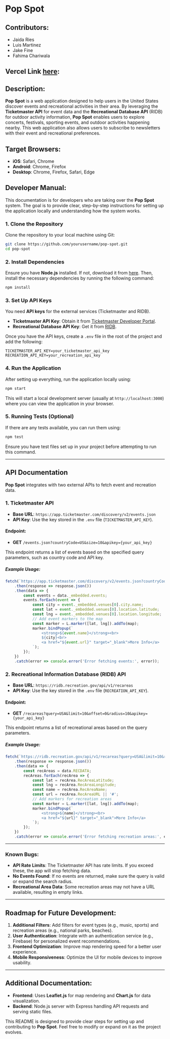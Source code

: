 # Pop Spot

## Contributors:
- Jaida Ries
- Luis Martinez
- Jake Fine
- Fahima Chariwala

## Vercel Link [here](inst-377-final-project-testing-deploy.vercel.app):

## Description:
**Pop Spot** is a web application designed to help users in the United States discover events and recreational activities in their area. By leveraging the **Ticketmaster API** for event data and the **Recreational Database API** (RIDB) for outdoor activity information, **Pop Spot** enables users to explore concerts, festivals, sporting events, and outdoor activities happening nearby. This web application also allows users to subscribe to newsletters with their event and recreational preferences.

## Target Browsers:
- **iOS**: Safari, Chrome
- **Android**: Chrome, Firefox
- **Desktop**: Chrome, Firefox, Safari, Edge

## Developer Manual:
This documentation is for developers who are taking over the **Pop Spot** system. The goal is to provide clear, step-by-step instructions for setting up the application locally and understanding how the system works.

### 1. Clone the Repository

Clone the repository to your local machine using Git:

```bash
git clone https://github.com/yourusername/pop-spot.git
cd pop-spot
```

### 2. Install Dependencies

Ensure you have **Node.js** installed. If not, download it from [here](https://nodejs.org/). Then, install the necessary dependencies by running the following command:

```bash
npm install
```

### 3. Set Up API Keys

You need **API keys** for the external services (Ticketmaster and RIDB).

- **Ticketmaster API Key**: Obtain it from [Ticketmaster Developer Portal](https://developer.ticketmaster.com/products-and-docs/apis/getting-started/).
- **Recreational Database API Key**: Get it from [RIDB](https://ridb.recreation.gov/docs).

Once you have the API keys, create a `.env` file in the root of the project and add the following:

```env
TICKETMASTER_API_KEY=your_ticketmaster_api_key
RECREATION_API_KEY=your_recreation_api_key
```

### 4. Run the Application

After setting up everything, run the application locally using:

```bash
npm start
```

This will start a local development server (usually at `http://localhost:3000`) where you can view the application in your browser.

### 5. Running Tests (Optional)

If there are any tests available, you can run them using:

```bash
npm test
```

Ensure you have test files set up in your project before attempting to run this command.

---

## API Documentation

**Pop Spot** integrates with two external APIs to fetch event and recreation data.

### 1. **Ticketmaster API**
- **Base URL**: `https://app.ticketmaster.com/discovery/v2/events.json`
- **API Key**: Use the key stored in the `.env` file (`TICKETMASTER_API_KEY`).

#### Endpoint:
- **GET** `/events.json?countryCode=US&size=10&apikey={your_api_key}`

This endpoint returns a list of events based on the specified query parameters, such as country code and API key.

##### Example Usage:
```javascript
fetch(`https://app.ticketmaster.com/discovery/v2/events.json?countryCode=US&size=10&apikey=${process.env.TICKETMASTER_API_KEY}`)
    .then(response => response.json())
    .then(data => {
        const events = data._embedded.events;
        events.forEach(event => {
            const city = event._embedded.venues[0].city.name;
            const lat = event._embedded.venues[0].location.latitude;
            const lng = event._embedded.venues[0].location.longitude;
            // Add event markers to the map
            const marker = L.marker([lat, lng]).addTo(map);
            marker.bindPopup(`
                <strong>${event.name}</strong><br>
                ${city}<br>
                <a href="${event.url}" target="_blank">More Info</a>
            `);
        });
    })
    .catch(error => console.error('Error fetching events:', error));
```

### 2. **Recreational Information Database (RIDB) API**
- **Base URL**: `https://ridb.recreation.gov/api/v1/recareas`
- **API Key**: Use the key stored in the `.env` file (`RECREATION_API_KEY`).

#### Endpoint:
- **GET** `/recareas?query=USA&limit=10&offset=0&radius=10&apikey={your_api_key}`

This endpoint returns a list of recreational areas based on the query parameters.

##### Example Usage:
```javascript
fetch(`https://ridb.recreation.gov/api/v1/recareas?query=USA&limit=10&radius=10&apikey=${process.env.RECREATION_API_KEY}`)
    .then(response => response.json())
    .then(data => {
        const recAreas = data.RECDATA;
        recAreas.forEach(recArea => {
            const lat = recArea.RecAreaLatitude;
            const lng = recArea.RecAreaLongitude;
            const name = recArea.RecAreaName;
            const url = recArea.RecAreaURL || '#';
            // Add markers for recreation areas
            const marker = L.marker([lat, lng]).addTo(map);
            marker.bindPopup(`
                <strong>${name}</strong><br>
                <a href="${url}" target="_blank">More Info</a>
            `);
        });
    })
    .catch(error => console.error('Error fetching recreation areas:', error));
```

---

### Known Bugs:
- **API Rate Limits**: The Ticketmaster API has rate limits. If you exceed these, the app will stop fetching data.
- **No Events Found**: If no events are returned, make sure the query is valid or expand the search radius.
- **Recreational Area Data**: Some recreation areas may not have a URL available, resulting in empty links.

---

## Roadmap for Future Development:

1. **Additional Filters**: Add filters for event types (e.g., music, sports) and recreation areas (e.g., national parks, beaches).
2. **User Authentication**: Integrate with an authentication service (e.g., Firebase) for personalized event recommendations.
3. **Frontend Optimization**: Improve map rendering speed for a better user experience.
4. **Mobile Responsiveness**: Optimize the UI for mobile devices to improve usability.

---

## Additional Documentation:

- **Frontend**: Uses **Leaflet.js** for map rendering and **Chart.js** for data visualization.
- **Backend**: Node.js server with Express handling API requests and serving static files.

This README is designed to provide clear steps for setting up and contributing to **Pop Spot**. Feel free to modify or expand on it as the project evolves.
